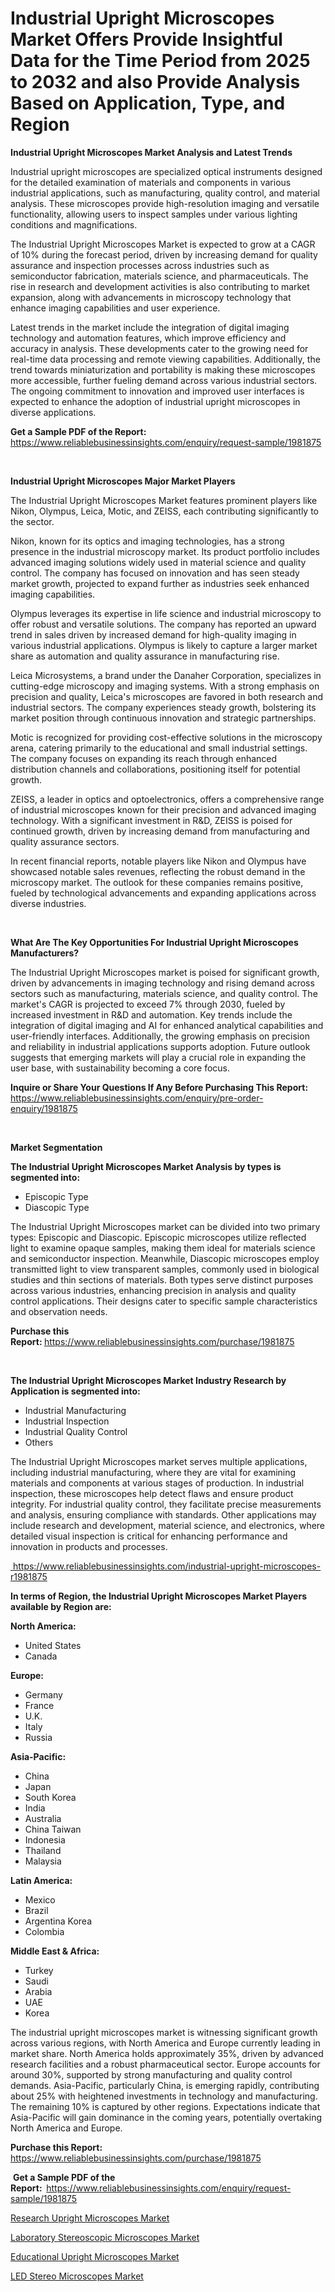 <p><h1>Industrial Upright Microscopes Market Offers Provide Insightful Data for the Time Period from 2025 to 2032 and also Provide Analysis Based on Application, Type, and Region</h1></p><p><strong>Industrial Upright Microscopes Market Analysis and Latest Trends</strong></p>
<p><p>Industrial upright microscopes are specialized optical instruments designed for the detailed examination of materials and components in various industrial applications, such as manufacturing, quality control, and material analysis. These microscopes provide high-resolution imaging and versatile functionality, allowing users to inspect samples under various lighting conditions and magnifications.</p><p>The Industrial Upright Microscopes Market is expected to grow at a CAGR of 10% during the forecast period, driven by increasing demand for quality assurance and inspection processes across industries such as semiconductor fabrication, materials science, and pharmaceuticals. The rise in research and development activities is also contributing to market expansion, along with advancements in microscopy technology that enhance imaging capabilities and user experience.</p><p>Latest trends in the market include the integration of digital imaging technology and automation features, which improve efficiency and accuracy in analysis. These developments cater to the growing need for real-time data processing and remote viewing capabilities. Additionally, the trend towards miniaturization and portability is making these microscopes more accessible, further fueling demand across various industrial sectors. The ongoing commitment to innovation and improved user interfaces is expected to enhance the adoption of industrial upright microscopes in diverse applications.</p></p>
<p><strong>Get a Sample PDF of the Report:&nbsp;</strong> <a href="https://www.reliablebusinessinsights.com/enquiry/request-sample/1981875?utm_campaign=1877&utm_medium=2&utm_source=Github&utm_content=ia&utm_term=02032025&utm_id=industrial-upright-microscopes">https://www.reliablebusinessinsights.com/enquiry/request-sample/1981875</a></p>
<p>&nbsp;</p>
<p><strong>Industrial Upright Microscopes Major Market Players</strong></p>
<p><p>The Industrial Upright Microscopes Market features prominent players like Nikon, Olympus, Leica, Motic, and ZEISS, each contributing significantly to the sector. </p><p>Nikon, known for its optics and imaging technologies, has a strong presence in the industrial microscopy market. Its product portfolio includes advanced imaging solutions widely used in material science and quality control. The company has focused on innovation and has seen steady market growth, projected to expand further as industries seek enhanced imaging capabilities.</p><p>Olympus leverages its expertise in life science and industrial microscopy to offer robust and versatile solutions. The company has reported an upward trend in sales driven by increased demand for high-quality imaging in various industrial applications. Olympus is likely to capture a larger market share as automation and quality assurance in manufacturing rise.</p><p>Leica Microsystems, a brand under the Danaher Corporation, specializes in cutting-edge microscopy and imaging systems. With a strong emphasis on precision and quality, Leica's microscopes are favored in both research and industrial sectors. The company experiences steady growth, bolstering its market position through continuous innovation and strategic partnerships.</p><p>Motic is recognized for providing cost-effective solutions in the microscopy arena, catering primarily to the educational and small industrial settings. The company focuses on expanding its reach through enhanced distribution channels and collaborations, positioning itself for potential growth.</p><p>ZEISS, a leader in optics and optoelectronics, offers a comprehensive range of industrial microscopes known for their precision and advanced imaging technology. With a significant investment in R&D, ZEISS is poised for continued growth, driven by increasing demand from manufacturing and quality assurance sectors.</p><p>In recent financial reports, notable players like Nikon and Olympus have showcased notable sales revenues, reflecting the robust demand in the microscopy market. The outlook for these companies remains positive, fueled by technological advancements and expanding applications across diverse industries.</p></p>
<p>&nbsp;</p>
<p><strong>What Are The Key Opportunities For Industrial Upright Microscopes Manufacturers?</strong></p>
<p><p>The Industrial Upright Microscopes market is poised for significant growth, driven by advancements in imaging technology and rising demand across sectors such as manufacturing, materials science, and quality control. The market's CAGR is projected to exceed 7% through 2030, fueled by increased investment in R&D and automation. Key trends include the integration of digital imaging and AI for enhanced analytical capabilities and user-friendly interfaces. Additionally, the growing emphasis on precision and reliability in industrial applications supports adoption. Future outlook suggests that emerging markets will play a crucial role in expanding the user base, with sustainability becoming a core focus.</p></p>
<p><strong>Inquire or Share Your Questions If Any Before Purchasing This Report:</strong> <a href="https://www.reliablebusinessinsights.com/enquiry/pre-order-enquiry/1981875?utm_campaign=1877&utm_medium=2&utm_source=Github&utm_content=ia&utm_term=02032025&utm_id=industrial-upright-microscopes">https://www.reliablebusinessinsights.com/enquiry/pre-order-enquiry/1981875</a></p>
<p>&nbsp;</p>
<p><strong>Market Segmentation</strong></p>
<p><strong>The Industrial Upright Microscopes Market Analysis by types is segmented into:</strong></p>
<p><ul><li>Episcopic Type</li><li>Diascopic Type</li></ul></p>
<p><p>The Industrial Upright Microscopes market can be divided into two primary types: Episcopic and Diascopic. Episcopic microscopes utilize reflected light to examine opaque samples, making them ideal for materials science and semiconductor inspection. Meanwhile, Diascopic microscopes employ transmitted light to view transparent samples, commonly used in biological studies and thin sections of materials. Both types serve distinct purposes across various industries, enhancing precision in analysis and quality control applications. Their designs cater to specific sample characteristics and observation needs.</p></p>
<p><strong>Purchase this Report:&nbsp;</strong><a href="https://www.reliablebusinessinsights.com/purchase/1981875?utm_campaign=1877&utm_medium=2&utm_source=Github&utm_content=ia&utm_term=02032025&utm_id=industrial-upright-microscopes">https://www.reliablebusinessinsights.com/purchase/1981875</a></p>
<p>&nbsp;</p>
<p><strong>The Industrial Upright Microscopes Market Industry Research by Application is segmented into:</strong></p>
<p><ul><li>Industrial Manufacturing</li><li>Industrial Inspection</li><li>Industrial Quality Control</li><li>Others</li></ul></p>
<p><p>The Industrial Upright Microscopes market serves multiple applications, including industrial manufacturing, where they are vital for examining materials and components at various stages of production. In industrial inspection, these microscopes help detect flaws and ensure product integrity. For industrial quality control, they facilitate precise measurements and analysis, ensuring compliance with standards. Other applications may include research and development, material science, and electronics, where detailed visual inspection is critical for enhancing performance and innovation in products and processes.</p></p>
<p><a href="https://www.reliablebusinessinsights.com/industrial-upright-microscopes-r1981875?utm_campaign=1877&utm_medium=2&utm_source=Github&utm_content=ia&utm_term=02032025&utm_id=industrial-upright-microscopes">&nbsp;https://www.reliablebusinessinsights.com/industrial-upright-microscopes-r1981875</a></p>
<p><strong>In terms of Region, the Industrial Upright Microscopes Market Players available by Region are:</strong></p>
<p>
    <p> <strong> North America: </strong>
        <ul>
            <li>United States</li>
            <li>Canada</li>
        </ul>
        </p> 
    <p> <strong> Europe: </strong>
        <ul>
            <li>Germany</li>
            <li>France</li>
            <li>U.K.</li>
            <li>Italy</li>
            <li>Russia</li>
        </ul>
        </p> 
    <p> <strong> Asia-Pacific: </strong>
        <ul>
            <li>China</li>
            <li>Japan</li>
            <li>South Korea</li>
            <li>India</li>
            <li>Australia</li>
            <li>China Taiwan</li>
            <li>Indonesia</li>
            <li>Thailand</li>
            <li>Malaysia</li>
        </ul>
        </p> 
    <p> <strong> Latin America: </strong>
        <ul>
            <li>Mexico</li>
            <li>Brazil</li>
            <li>Argentina Korea</li>
            <li>Colombia</li>
        </ul>
        </p> 
    <p> <strong> Middle East & Africa: </strong>
        <ul>
            <li>Turkey</li>
            <li>Saudi</li>
            <li>Arabia</li>
            <li>UAE</li>
            <li>Korea</li>
        </ul>
    </p>
    </p>
<p><p>The industrial upright microscopes market is witnessing significant growth across various regions, with North America and Europe currently leading in market share. North America holds approximately 35%, driven by advanced research facilities and a robust pharmaceutical sector. Europe accounts for around 30%, supported by strong manufacturing and quality control demands. Asia-Pacific, particularly China, is emerging rapidly, contributing about 25% with heightened investments in technology and manufacturing. The remaining 10% is captured by other regions. Expectations indicate that Asia-Pacific will gain dominance in the coming years, potentially overtaking North America and Europe.</p></p>
<p><strong>Purchase this Report: </strong><a href="https://www.reliablebusinessinsights.com/purchase/1981875?utm_campaign=1877&utm_medium=2&utm_source=Github&utm_content=ia&utm_term=02032025&utm_id=industrial-upright-microscopes">https://www.reliablebusinessinsights.com/purchase/1981875</a></p>
<p>&nbsp;<strong>Get a Sample PDF of the Report:&nbsp;&nbsp;</strong><a href="https://www.reliablebusinessinsights.com/enquiry/request-sample/1981875?utm_campaign=1877&utm_medium=2&utm_source=Github&utm_content=ia&utm_term=02032025&utm_id=industrial-upright-microscopes">https://www.reliablebusinessinsights.com/enquiry/request-sample/1981875</a></p>
<p><strong></strong></p>
<p><p><a href="https://github.com/elizabethdagraca/Market-Research-Report-List-5/blob/main/research-upright-microscopes-market.md?utm_campaign=1877&utm_medium=2&utm_source=Github&utm_content=ia&utm_term=02032025&utm_id=industrial-upright-microscopes">Research Upright Microscopes Market</a></p><p><a href="https://github.com/amagloeaad54/Market-Research-Report-List-1/blob/main/laboratory-stereoscopic-microscopes-market.md?utm_campaign=1877&utm_medium=2&utm_source=Github&utm_content=ia&utm_term=02032025&utm_id=industrial-upright-microscopes">Laboratory Stereoscopic Microscopes Market</a></p><p><a href="https://github.com/blauetrelawz/Market-Research-Report-List-1/blob/main/educational-upright-microscopes-market.md?utm_campaign=1877&utm_medium=2&utm_source=Github&utm_content=ia&utm_term=02032025&utm_id=industrial-upright-microscopes">Educational Upright Microscopes Market</a></p><p><a href="https://github.com/porstgowinjq/Market-Research-Report-List-1/blob/main/led-stereo-microscopes-market.md?utm_campaign=1877&utm_medium=2&utm_source=Github&utm_content=ia&utm_term=02032025&utm_id=industrial-upright-microscopes">LED Stereo Microscopes Market</a></p></p>